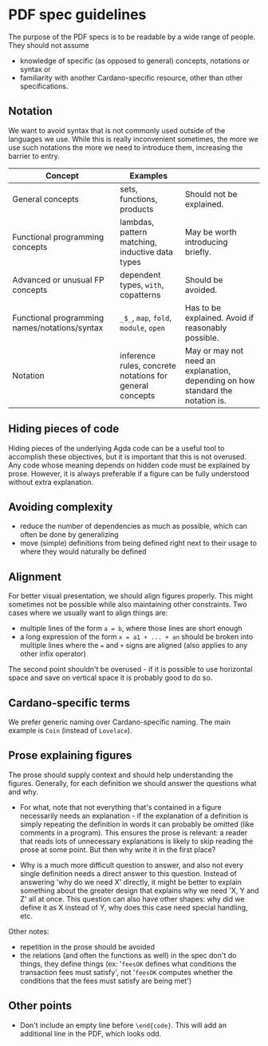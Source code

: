 # PDF spec guidelines

The purpose of the PDF specs is to be readable by a wide range of people. They should not assume
- knowledge of specific (as opposed to general) concepts, notations or syntax or
- familiarity with another Cardano-specific resource, other than other specifications.

## Notation

We want to avoid syntax that is not commonly used outside of the
languages we use. While this is really inconvenient sometimes, the
more we use such notations the more we need to introduce them,
increasing the barrier to entry.

| Concept                                       | Examples                                                 |                                                                                |
|-----------------------------------------------|----------------------------------------------------------|--------------------------------------------------------------------------------|
| General concepts                              | sets, functions, products                                | Should not be explained.                                                       |
| Functional programming concepts               | lambdas, pattern matching, inductive data types          | May be worth introducing briefly.                                              |
| Advanced or unusual FP concepts               | dependent types, `with`, copatterns                      | Should be avoided.                                                             |
| Functional programming names/notations/syntax | `_$_`, `map`, `fold`, `module`, `open`                   | Has to be explained. Avoid if reasonably possible.                             |
| Notation                                      | inference rules, concrete notations for general concepts | May or may not need an explanation, depending on how standard the notation is. |

## Hiding pieces of code

Hiding pieces of the underlying Agda code can be a useful tool to
accomplish these objectives, but it is important that this is not
overused. Any code whose meaning depends on hidden code must be
explained by prose. However, it is always preferable if a figure can
be fully understood without extra explanation.

## Avoiding complexity

- reduce the number of dependencies as much as possible, which can
  often be done by generalizing
- move (simple) definitions from being defined right next to their
  usage to where they would naturally be defined

## Alignment

For better visual presentation, we should align figures properly. This
might sometimes not be possible while also maintaining other
constraints. Two cases where we usually want to align things are:
- multiple lines of the form `a = b`, where those lines are short enough
- a long expression of the form `x = a1 + ... + an` should be broken
  into multiple lines where the `=` and `+` signs are aligned (also
  applies to any other infix operator)

The second point shouldn't be overused - if it is possible to use
horizontal space and save on vertical space it is probably good to do
so.

## Cardano-specific terms

We prefer generic naming over Cardano-specific naming. The main
example is `Coin` (instead of `Lovelace`).

## Prose explaining figures

The prose should supply context and should help understanding the
figures. Generally, for each definition we should answer the questions
what and why.

- For what, note that not everything that's contained in a figure
  necessarily needs an explanation - if the explanation of a
  definition is simply repeating the definition in words it can
  probably be omitted (like comments in a program). This ensures the
  prose is relevant: a reader that reads lots of unnecessary
  explanations is likely to skip reading the prose at some point. But
  then why write it in the first place?

- Why is a much more difficult question to answer, and also not every
  single definition needs a direct answer to this question. Instead of
  answering 'why do we need X' directly, it might be better to explain
  something about the greater design that explains why we need 'X, Y
  and Z' all at once.
  This question can also have other shapes: why did we define it as X
  instead of Y, why does this case need special handling, etc.

Other notes:
- repetition in the prose should be avoided
- the relations (and often the functions as well) in the spec don't do
  things, they define things (ex: '`feesOK` defines what conditions
  the transaction fees must satisfy', not '`feesOK` computes whether
  the conditions that the fees must satisfy are being met')

## Other points

- Don't include an empty line before `\end{code}`. This will add an
  additional line in the PDF, which looks odd.
